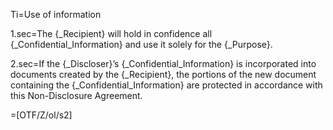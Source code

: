 Ti=Use of information

1.sec=The {_Recipient} will <span class="highlight">hold in confidence</span> all {_Confidential_Information} and use it solely for the {_Purpose}.

2.sec=If the {_Discloser}’s {_Confidential_Information} <span class="highlight">is incorporated into documents</span> created by the {_Recipient}, the portions of the new document containing the {_Confidential_Information} <span class="highlight">are protected</span> in accordance with this Non-Disclosure Agreement.

=[OTF/Z/ol/s2]
